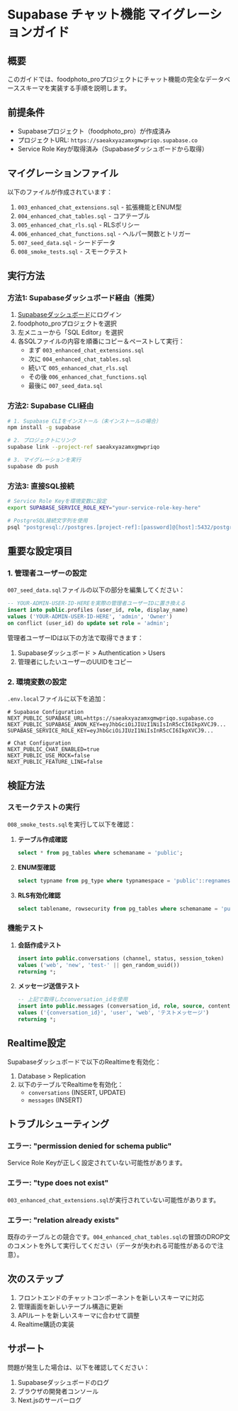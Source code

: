# Supabase チャット機能 マイグレーションガイド

## 概要
このガイドでは、foodphoto_proプロジェクトにチャット機能の完全なデータベーススキーマを実装する手順を説明します。

## 前提条件
- Supabaseプロジェクト（foodphoto_pro）が作成済み
- プロジェクトURL: `https://saeakxyazamxgmwpriqo.supabase.co`
- Service Role Keyが取得済み（Supabaseダッシュボードから取得）

## マイグレーションファイル

以下のファイルが作成されています：

1. `003_enhanced_chat_extensions.sql` - 拡張機能とENUM型
2. `004_enhanced_chat_tables.sql` - コアテーブル
3. `005_enhanced_chat_rls.sql` - RLSポリシー
4. `006_enhanced_chat_functions.sql` - ヘルパー関数とトリガー
5. `007_seed_data.sql` - シードデータ
6. `008_smoke_tests.sql` - スモークテスト

## 実行方法

### 方法1: Supabaseダッシュボード経由（推奨）

1. [Supabaseダッシュボード](https://app.supabase.com)にログイン
2. foodphoto_proプロジェクトを選択
3. 左メニューから「SQL Editor」を選択
4. 各SQLファイルの内容を順番にコピー＆ペーストして実行：
   - まず `003_enhanced_chat_extensions.sql`
   - 次に `004_enhanced_chat_tables.sql`
   - 続いて `005_enhanced_chat_rls.sql`
   - その後 `006_enhanced_chat_functions.sql`
   - 最後に `007_seed_data.sql`

### 方法2: Supabase CLI経由

```bash
# 1. Supabase CLIをインストール（未インストールの場合）
npm install -g supabase

# 2. プロジェクトにリンク
supabase link --project-ref saeakxyazamxgmwpriqo

# 3. マイグレーションを実行
supabase db push
```

### 方法3: 直接SQL接続

```bash
# Service Role Keyを環境変数に設定
export SUPABASE_SERVICE_ROLE_KEY="your-service-role-key-here"

# PostgreSQL接続文字列を使用
psql "postgresql://postgres.[project-ref]:[password]@[host]:5432/postgres"
```

## 重要な設定項目

### 1. 管理者ユーザーの設定

`007_seed_data.sql`ファイルの以下の部分を編集してください：

```sql
-- YOUR-ADMIN-USER-ID-HEREを実際の管理者ユーザーIDに置き換える
insert into public.profiles (user_id, role, display_name)
values ('YOUR-ADMIN-USER-ID-HERE', 'admin', 'Owner')
on conflict (user_id) do update set role = 'admin';
```

管理者ユーザーIDは以下の方法で取得できます：
1. Supabaseダッシュボード > Authentication > Users
2. 管理者にしたいユーザーのUUIDをコピー

### 2. 環境変数の設定

`.env.local`ファイルに以下を追加：

```env
# Supabase Configuration
NEXT_PUBLIC_SUPABASE_URL=https://saeakxyazamxgmwpriqo.supabase.co
NEXT_PUBLIC_SUPABASE_ANON_KEY=eyJhbGciOiJIUzI1NiIsInR5cCI6IkpXVCJ9...
SUPABASE_SERVICE_ROLE_KEY=eyJhbGciOiJIUzI1NiIsInR5cCI6IkpXVCJ9...

# Chat Configuration
NEXT_PUBLIC_CHAT_ENABLED=true
NEXT_PUBLIC_USE_MOCK=false
NEXT_PUBLIC_FEATURE_LINE=false
```

## 検証方法

### スモークテストの実行

`008_smoke_tests.sql`を実行して以下を確認：

1. **テーブル作成確認**
   ```sql
   select * from pg_tables where schemaname = 'public';
   ```

2. **ENUM型確認**
   ```sql
   select typname from pg_type where typnamespace = 'public'::regnamespace;
   ```

3. **RLS有効化確認**
   ```sql
   select tablename, rowsecurity from pg_tables where schemaname = 'public';
   ```

### 機能テスト

1. **会話作成テスト**
   ```sql
   insert into public.conversations (channel, status, session_token)
   values ('web', 'new', 'test-' || gen_random_uuid())
   returning *;
   ```

2. **メッセージ送信テスト**
   ```sql
   -- 上記で取得したconversation_idを使用
   insert into public.messages (conversation_id, role, source, content)
   values ('{conversation_id}', 'user', 'web', 'テストメッセージ')
   returning *;
   ```

## Realtime設定

Supabaseダッシュボードで以下のRealtimeを有効化：

1. Database > Replication
2. 以下のテーブルでRealtimeを有効化：
   - `conversations` (INSERT, UPDATE)
   - `messages` (INSERT)

## トラブルシューティング

### エラー: "permission denied for schema public"

Service Role Keyが正しく設定されていない可能性があります。

### エラー: "type does not exist"

`003_enhanced_chat_extensions.sql`が実行されていない可能性があります。

### エラー: "relation already exists"

既存のテーブルとの競合です。`004_enhanced_chat_tables.sql`の冒頭のDROP文のコメントを外して実行してください（データが失われる可能性があるので注意）。

## 次のステップ

1. フロントエンドのチャットコンポーネントを新しいスキーマに対応
2. 管理画面を新しいテーブル構造に更新
3. APIルートを新しいスキーマに合わせて調整
4. Realtime購読の実装

## サポート

問題が発生した場合は、以下を確認してください：

1. Supabaseダッシュボードのログ
2. ブラウザの開発者コンソール
3. Next.jsのサーバーログ